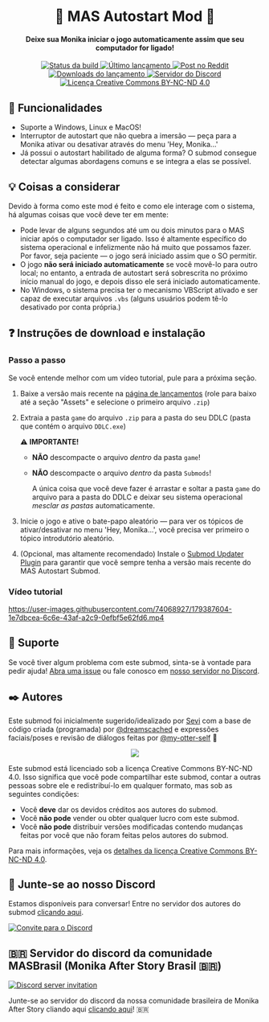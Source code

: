 <h1 align="center">🚀 MAS Autostart Mod 🚀</h1>
<h4 align="center">Deixe sua Monika iniciar o jogo automaticamente assim que seu computador for ligado!</h4>

<p align="center">
  <a href="https://github.com/Friends-of-Monika/mas-autostart/actions/workflows/check.yml">
    <img alt="Status da build" src="https://github.com/Friends-of-Monika/mas-autostart/actions/workflows/check.yml/badge.svg?branch=master&event=push">
  </a>
  <a href="https://github.com/friends-of-monika/mas-autostart/releases/latest">
    <img alt="Último lançamento" src="https://img.shields.io/github/v/release/friends-of-monika/mas-autostart">
  </a>
  <a href="https://www.reddit.com/r/MASFandom/comments/vrbpdy/mas_autostart_mod_now_released_links_to_github">
    <img alt="Post no Reddit" src="https://img.shields.io/badge/dynamic/json?color=FF4500&label=%F0%9D%97%8B%2Fmasfandom%20post&query=%24[0].data.children[0].data.score&url=https%3A%2F%2Fwww.reddit.com%2Fr%2FMASFandom%2Fcomments%2Fvrbpdy%2Fmas_autostart_mod_now_released_links_to_github.json&style=social&logo=reddit&suffix=+upvotes">
  </a>
  <a href="https://github.com/friends-of-monika/mas-autostart/releases">
    <img alt="Downloads do lançamento" src="https://img.shields.io/github/downloads/friends-of-monika/mas-autostart/total">
  </a>
  <a href="https://mon.icu/discord">
    <img alt="Servidor do Discord" src="https://discordapp.com/api/guilds/1029849988953546802/widget.png?style=shield">
  </a>
  <a href="https://github.com/friends-of-monika/mas-autostart/blob/master/license.txt">
    <img alt="Licença Creative Commons BY-NC-ND 4.0" src="https://img.shields.io/badge/License-CC_BY--NC--ND_4.0-lightgrey.svg">
  </a>
</p>

## 🌟 Funcionalidades

* Suporte a Windows, Linux e MacOS!
* Interruptor de autostart que não quebra a imersão —
  peça para a Monika ativar ou desativar através do menu 'Hey, Monika...'
* Já possui o autostart habilitado de alguma forma? O submod consegue detectar
  algumas abordagens comuns e se integra a elas se possível.

## 💡 Coisas a considerar

Devido à forma como este mod é feito e como ele interage com o sistema, há algumas
coisas que você deve ter em mente:

* Pode levar de alguns segundos até um ou dois minutos para o MAS iniciar
  após o computador ser ligado. Isso é altamente específico do sistema operacional
  e infelizmente não há muito que possamos fazer. Por favor, seja paciente — o jogo
  será iniciado assim que o SO permitir.
* O jogo **não será iniciado automaticamente** se você movê-lo para outro local;
  no entanto, a entrada de autostart será sobrescrita no próximo início manual do jogo,
  e depois disso ele será iniciado automaticamente.
* No Windows, o sistema precisa ter o mecanismo VBScript ativado e ser capaz de
  executar arquivos `.vbs` (alguns usuários podem tê-lo desativado por conta própria.)

## ❓ Instruções de download e instalação

### Passo a passo

Se você entende melhor com um vídeo tutorial, pule para a próxima seção.

1. Baixe a versão mais recente na [página de lançamentos](https://github.com/friends-of-monika/mas-autostart/releases/latest)
   (role para baixo até a seção "Assets" e selecione o primeiro arquivo `.zip`)
2. Extraia a pasta `game` do arquivo `.zip` para a pasta do seu DDLC (pasta que contém
   o arquivo `DDLC.exe`)

   ⚠️ **IMPORTANTE!**
   * **NÃO** descompacte o arquivo *dentro* da pasta `game`!
   * **NÃO** descompacte o arquivo *dentro* da pasta `Submods`!

     A única coisa que você deve fazer é arrastar e soltar a pasta `game` do arquivo
     para a pasta do DDLC e deixar seu sistema operacional *mesclar as pastas*
     automaticamente.
3. Inicie o jogo e ative o bate-papo aleatório — para ver os tópicos de ativar/desativar
   no menu 'Hey, Monika...', você precisa ver primeiro o tópico introdutório aleatório.
4. (Opcional, mas altamente recomendado) Instale o [Submod Updater Plugin](https://github.com/Booplicate/MAS-Submods-SubmodUpdaterPlugin)
   para garantir que você sempre tenha a versão mais recente do MAS Autostart Submod.

### Vídeo tutorial

<!-- Isso é péssimo, mas o GitHub renderiza o vídeo só por ver o link. Gah. -->
https://user-images.githubusercontent.com/74068927/179387604-1e7dbcea-6c6e-43af-a2c9-0efbf5e62fd6.mp4

## 🔧 Suporte

Se você tiver algum problema com este submod, sinta-se à vontade para pedir ajuda!
[Abra uma issue](https://github.com/Friends-of-Monika/mas-autostart/issues/new?assignees=&labels=bug&template=bug-report.yml&title=Bug%3A+)
ou fale conosco em [nosso servidor no Discord](https://dcache.me/discord).

## ✒️ Autores

Este submod foi inicialmente sugerido/idealizado por [Sevi](https://reddit.com/u/lost_localcat)
com a base de código criada (programada) por [@dreamscached](https://github.com/dreamscached)
e expressões faciais/poses e revisão de diálogos feitas por [@my-otter-self](https://github.com/my-otter-self) 💛

<p align="center">
  <a href="https://github.com/friends-of-monika/mas-autostart/graphs/contributors">
    <img src="https://contrib.rocks/image?repo=friends-of-monika/mas-autostart&max=6" />
  </a>
</p>

Este submod está licenciado sob a licença Creative Commons BY-NC-ND 4.0. Isso significa
que você pode compartilhar este submod, contar a outras pessoas sobre ele e redistribuí-lo
em qualquer formato, mas sob as seguintes condições:

* Você **deve** dar os devidos créditos aos autores do submod.
* Você **não pode** vender ou obter qualquer lucro com este submod.
* Você **não pode** distribuir versões modificadas contendo mudanças feitas por você
  que não foram feitas pelos autores do submod.

Para mais informações, veja os [detalhes da licença Creative Commons BY-NC-ND 4.0](https://creativecommons.org/licenses/by-nc-nd/4.0/).

## 💬 Junte-se ao nosso Discord

Estamos disponíveis para conversar! Entre no servidor dos autores do submod [clicando aqui](https://dcache.me/discord).

[![Convite para o Discord](https://discordapp.com/api/guilds/1029849988953546802/widget.png?style=banner3)](https://dcache.me/discord)

## 🇧🇷 Servidor do discord da comunidade MASBrasil (Monika After Story Brasil 🇧🇷)
[![Discord server invitation](https://discordapp.com/api/guilds/1332992827701067786/widget.png?style=banner3)](https://discord.gg/vq5GZBW42R)

Junte-se ao servidor do discord da nossa comunidade brasileira de Monika After Story cliando aqui [clicando aqui](https://discord.gg/vq5GZBW42R)! 🇧🇷 
